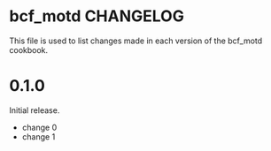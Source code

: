 # bcf_motd CHANGELOG

This file is used to list changes made in each version of the bcf_motd cookbook.

# 0.1.0

Initial release.

- change 0
- change 1

